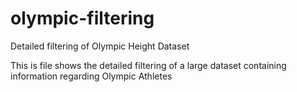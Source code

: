 # olympic-filtering
Detailed filtering of Olympic Height Dataset

This is file shows the detailed filtering of a large dataset containing information regarding Olympic Athletes
